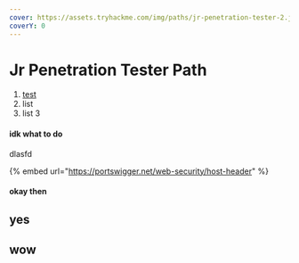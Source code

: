 ```yaml
---
cover: https://assets.tryhackme.com/img/paths/jr-penetration-tester-2.jpg
coverY: 0
---
```


# Jr Penetration Tester Path

1. [test](file-inclusion.md#path-traversal)
2. list
3. list 3



#### idk what to do

dlasfd

{% embed url="https://portswigger.net/web-security/host-header" %}

#### okay then

## yes

## wow

